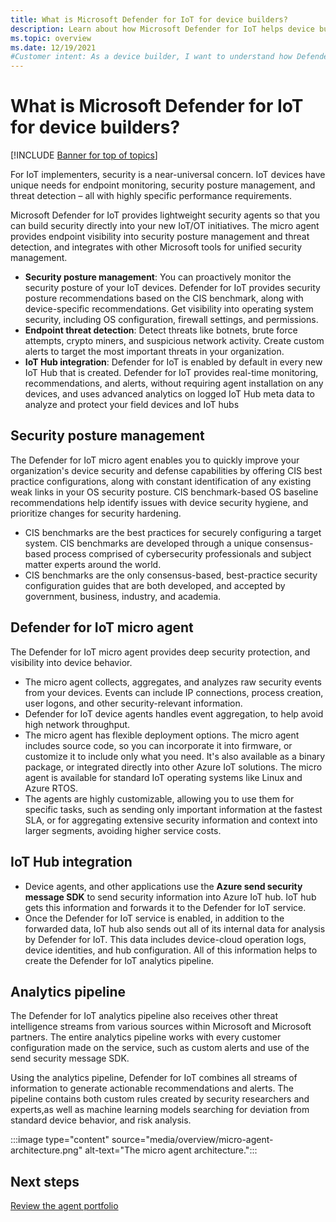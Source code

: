 ```yaml
---
title: What is Microsoft Defender for IoT for device builders?
description: Learn about how Microsoft Defender for IoT helps device builders to embed security into new IoT/OT devices.
ms.topic: overview
ms.date: 12/19/2021
#Customer intent: As a device builder, I want to understand how Defender for IoT can help secure my new IoT/OT initiatives.
---
```


# What is Microsoft Defender for IoT for device builders?

[!INCLUDE [Banner for top of topics](../includes/banner.md)]

For IoT implementers, security is a near-universal concern. IoT devices have unique needs for endpoint monitoring, security posture management, and threat detection – all with highly specific performance requirements.

Microsoft Defender for IoT provides lightweight security agents so that you can build security directly into your new IoT/OT initiatives. The micro agent provides endpoint visibility into security posture management and threat detection, and integrates with other Microsoft tools for unified security management.

- **Security posture management**: You can proactively monitor the security posture of your IoT devices. Defender for IoT provides security posture recommendations based on the CIS benchmark, along with device-specific recommendations. Get visibility into operating system security, including OS configuration, firewall settings, and permissions.
- **Endpoint threat detection**: Detect threats like botnets, brute force attempts, crypto miners, and suspicious network activity. Create custom alerts to target the most important threats in your organization. 
- **IoT Hub integration**: Defender for IoT is enabled by default in every new IoT Hub that is created. Defender for IoT provides real-time monitoring, recommendations, and alerts, without requiring agent installation on any devices, and uses advanced analytics on logged IoT Hub meta data to analyze and protect your field devices and IoT hubs


## Security posture management


The Defender for IoT micro agent enables you to quickly improve your organization's device security and defense capabilities by offering CIS best practice configurations, along with constant identification of any existing weak links in your OS security posture. CIS benchmark-based OS baseline recommendations help identify issues with device security hygiene, and prioritize changes for security hardening.  

- CIS benchmarks are the best practices for securely configuring a target system. CIS benchmarks are developed through a unique consensus-based process comprised of cybersecurity professionals and subject matter experts around the world.
- CIS benchmarks are the only consensus-based, best-practice security configuration guides that are both developed, and accepted by government, business, industry, and academia.



## Defender for IoT micro agent

The Defender for IoT micro agent provides deep security protection, and visibility into device behavior.

- The micro agent collects, aggregates, and analyzes raw security events from your devices. Events can include IP connections, process creation, user logons, and other security-relevant information.
- Defender for IoT device agents handles event aggregation, to help avoid high network throughput.
- The micro agent has flexible deployment options. The micro agent includes source code, so you can incorporate it into firmware, or customize it to include only what you need. It's also available as a binary package, or integrated directly into other Azure IoT solutions. The micro agent is available for standard IoT operating systems like Linux and Azure RTOS.  
- The agents are highly customizable, allowing you to use them for specific tasks, such as sending only important information at the fastest SLA, or for aggregating extensive security information and context into larger segments, avoiding higher service costs.


## IoT Hub integration

- Device agents, and other applications use the **Azure send security message SDK** to send security information into Azure IoT hub. IoT hub gets this information and forwards it to the Defender for IoT service.
- Once the Defender for IoT service is enabled, in addition to the forwarded data, IoT hub also sends out all of its internal data for analysis by Defender for IoT. This data includes device-cloud operation logs, device identities, and hub configuration. All of this information helps to create the Defender for IoT analytics pipeline.

## Analytics pipeline

The Defender for IoT analytics pipeline also receives other threat intelligence streams from various sources within Microsoft and Microsoft partners. The entire analytics pipeline works with every customer configuration made on the service, such as custom alerts and use of the send security message SDK.

Using the analytics pipeline, Defender for IoT combines all streams of information to generate actionable recommendations and alerts. The pipeline contains both custom rules created by security researchers and experts,as well as   machine learning models searching for deviation from standard device behavior, and risk analysis.


:::image type="content" source="media/overview/micro-agent-architecture.png" alt-text="The micro agent architecture.":::

## Next steps

[Review the agent portfolio](concept-agent-portfolio-overview-os-support.md)
